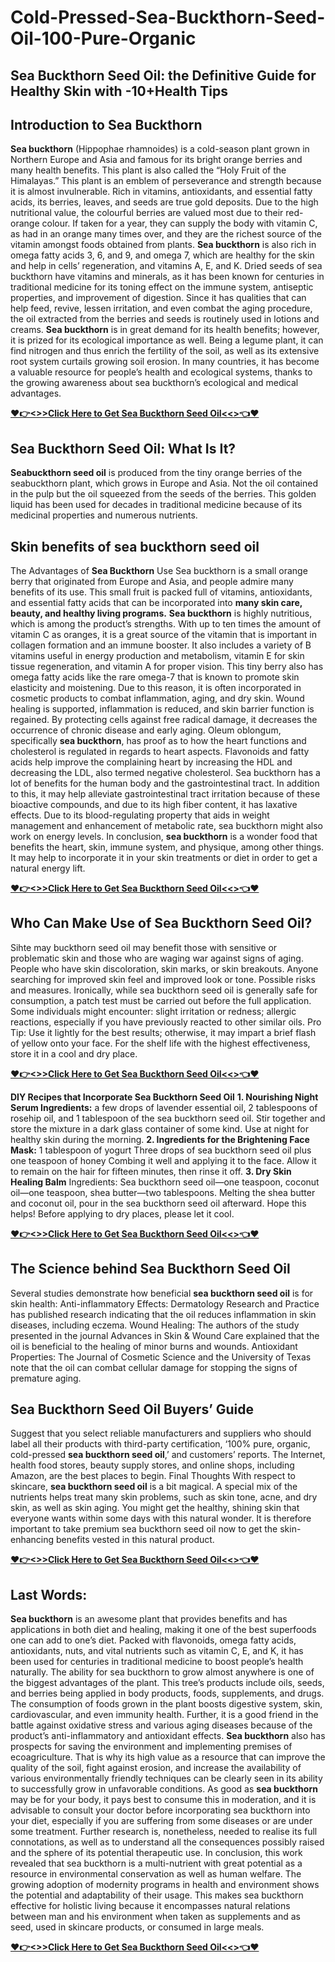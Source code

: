 # Cold-Pressed-Sea-Buckthorn-Seed-Oil-100-Pure-Organic
## Sea Buckthorn Seed Oil: the Definitive Guide for Healthy Skin with -10+Health Tips
## Introduction to Sea Buckthorn
**Sea buckthorn** (Hippophae rhamnoides) is a cold-season plant grown in Northern Europe and Asia and famous for its bright orange berries and many health benefits. This plant is also called the “Holy Fruit of the Himalayas.” This plant is an emblem of perseverance and strength because it is almost invulnerable. Rich in vitamins, antioxidants, and essential fatty acids, its berries, leaves, and seeds are true gold deposits.
Due to the high nutritional value, the colourful berries are valued most due to their red-orange colour. If taken for a year, they can supply the body with vitamin C, as had in an orange many times over, and they are the richest source of the vitamin amongst foods obtained from plants. **Sea buckthorn** is also rich in omega fatty acids 3, 6, and 9, and omega 7, which are healthy for the skin and help in cells’ regeneration, and vitamins A, E, and K.
Dried seeds of sea buckthorn have vitamins and minerals, as it has been known for centuries in traditional medicine for its toning effect on the immune system, antiseptic properties, and improvement of digestion. Since it has qualities that can help feed, revive, lessen irritation, and even combat the aging procedure, the oil extracted from the berries and seeds is routinely used in lotions and creams.
**Sea buckthorn** is in great demand for its health benefits; however, it is prized for its ecological importance as well. Being a legume plant, it can find nitrogen and thus enrich the fertility of the soil, as well as its extensive root system curtails growing soil erosion.
In many countries, it has become a valuable resource for people’s health and ecological systems, thanks to the growing awareness about sea buckthorn’s ecological and medical advantages.

**[❤️👉<>>Click Here to Get Sea Buckthorn Seed Oil<<>👈❤️](https://gdnreview.com/sea-buckthorn/)**

## Sea Buckthorn Seed Oil: What Is It?
**Seabuckthorn seed oil** is produced from the tiny orange berries of the seabuckthorn plant, which grows in Europe and Asia. Not the oil contained in the pulp but the oil squeezed from the seeds of the berries. This golden liquid has been used for decades in traditional medicine because of its medicinal properties and numerous nutrients.

## Skin benefits of sea buckthorn seed oil
The Advantages of **Sea Buckthorn** Use Sea buckthorn is a small orange berry that originated from Europe and Asia, and people admire many benefits of its use. This small fruit is packed full of vitamins, antioxidants, and essential fatty acids that can be incorporated into **many skin care, beauty, and healthy living programs.**
**Sea buckthorn** is highly nutritious, which is among the product’s strengths. With up to ten times the amount of vitamin C as oranges, it is a great source of the vitamin that is important in collagen formation and an immune booster.
It also includes a variety of B vitamins useful in energy production and metabolism, vitamin E for skin tissue regeneration, and vitamin A for proper vision. This tiny berry also has omega fatty acids like the rare omega-7 that is known to promote skin elasticity and moistening.
Due to this reason, it is often incorporated in cosmetic products to combat inflammation, aging, and dry skin. Wound healing is supported, inflammation is reduced, and skin barrier function is regained. By protecting cells against free radical damage, it decreases the occurrence of chronic disease and early aging. Oleum oblongum, specifically **sea buckthorn**, has proof as to how the heart functions and cholesterol is regulated in regards to heart aspects.
Flavonoids and fatty acids help improve the complaining heart by increasing the HDL and decreasing the LDL, also termed negative cholesterol. Sea buckthorn has a lot of benefits for the human body and the gastrointestinal tract. In addition to this, it may help alleviate gastrointestinal tract irritation because of these bioactive compounds, and due to its high fiber content, it has laxative effects.
Due to its blood-regulating property that aids in weight management and enhancement of metabolic rate, sea buckthorn might also work on energy levels. In conclusion, **sea buckthorn** is a wonder food that benefits the heart, skin, immune system, and physique, among other things. It may help to incorporate it in your skin treatments or diet in order to get a natural energy lift.

**[❤️👉<>>Click Here to Get Sea Buckthorn Seed Oil<<>👈❤️](https://gdnreview.com/sea-buckthorn/)**

## Who Can Make Use of Sea Buckthorn Seed Oil?
Sihte may buckthorn seed oil may benefit those with sensitive or problematic skin and those who are waging war against signs of aging.
People who have skin discoloration, skin marks, or skin breakouts.
Anyone searching for improved skin feel and improved look or tone.
Possible risks and measures.
Ironically, while sea buckthorn seed oil is generally safe for consumption, a patch test must be carried out before the full application. Some individuals might encounter:
slight irritation or redness; allergic reactions, especially if you have previously reacted to other similar oils.
Pro Tip: Use it lightly for the best results; otherwise, it may impart a brief flash of yellow onto your face.
For the shelf life with the highest effectiveness, store it in a cool and dry place.

**[❤️👉<>>Click Here to Get Sea Buckthorn Seed Oil<<>👈❤️](https://gdnreview.com/sea-buckthorn/)**

**DIY Recipes that Incorporate Sea Buckthorn Seed Oil**
**1. Nourishing Night Serum Ingredients:** a few drops of lavender essential oil, 2 tablespoons of rosehip oil, and 1 tablespoon of the sea buckthorn seed oil.
Stir together and store the mixture in a dark glass container of some kind. Use at night for healthy skin during the morning.
**2. Ingredients for the Brightening Face Mask:** 1 tablespoon of yogurt
Three drops of sea buckthorn seed oil plus one teaspoon of honey
Combing it well and applying it to the face. Allow it to remain on the hair for fifteen minutes, then rinse it off.
**3. Dry Skin Healing Balm** 
Ingredients: Sea buckthorn seed oil—one teaspoon, coconut oil—one teaspoon, shea butter—two tablespoons.
Melting the shea butter and coconut oil, pour in the sea buckthorn seed oil afterward. Hope this helps! Before applying to dry places, please let it cool.

**[❤️👉<>>Click Here to Get Sea Buckthorn Seed Oil<<>👈❤️](https://gdnreview.com/sea-buckthorn/)**

## The Science behind Sea Buckthorn Seed Oil
Several studies demonstrate how beneficial **sea buckthorn seed oil** is for skin health:
Anti-inflammatory Effects: Dermatology Research and Practice has published research indicating that the oil reduces inflammation in skin diseases, including eczema.
Wound Healing: The authors of the study presented in the journal Advances in Skin & Wound Care explained that the oil is beneficial to the healing of minor burns and wounds.
Antioxidant Properties: The Journal of Cosmetic Science and the University of Texas note that the oil can combat cellular damage for stopping the signs of premature aging.

## Sea Buckthorn Seed Oil Buyers’ Guide
Suggest that you select reliable manufacturers and suppliers who should label all their products with third-party certification, ‘100% pure, organic, cold-pressed **sea buckthorn seed oil**,’ and customers’ reports.
The Internet, health food stores, beauty supply stores, and online shops, including Amazon, are the best places to begin.
Final Thoughts
With respect to skincare, **sea buckthorn seed oil** is a bit magical. A special mix of the nutrients helps treat many skin problems, such as skin tone, acne, and dry skin, as well as skin aging. You might get the healthy, shining skin that everyone wants within some days with this natural wonder.
It is therefore important to take premium sea buckthorn seed oil now to get the skin-enhancing benefits vested in this natural product.

**[❤️👉<>>Click Here to Get Sea Buckthorn Seed Oil<<>👈❤️](https://gdnreview.com/sea-buckthorn/)**

## Last Words:
**Sea buckthorn** is an awesome plant that provides benefits and has applications in both diet and healing, making it one of the best superfoods one can add to one’s diet. Packed with flavonoids, omega fatty acids, antioxidants, nuts, and vital nutrients such as vitamin C, E, and K, it has been used for centuries in traditional medicine to boost people’s health naturally.
The ability for sea buckthorn to grow almost anywhere is one of the biggest advantages of the plant. This tree’s products include oils, seeds, and berries being applied in body products, foods, supplements, and drugs. The consumption of foods grown in the plant boosts digestive system, skin, cardiovascular, and even immunity health. Further, it is a good friend in the battle against oxidative stress and various aging diseases because of the product’s anti-inflammatory and antioxidant effects.
**Sea buckthorn** also has prospects for saving the environment and implementing premises of ecoagriculture. That is why its high value as a resource that can improve the quality of the soil, fight against erosion, and increase the availability of various environmentally friendly techniques can be clearly seen in its ability to successfully grow in unfavorable conditions.
As good as **sea buckthorn** may be for your body, it pays best to consume this in moderation, and it is advisable to consult your doctor before incorporating sea buckthorn into your diet, especially if you are suffering from some diseases or are under some treatment. Further research is, nonetheless, needed to realise its full connotations, as well as to understand all the consequences possibly raised and the sphere of its potential therapeutic use.
In conclusion, this work revealed that sea buckthorn is a multi-nutrient with great potential as a resource in environmental conservation as well as human welfare. The growing adoption of modernity programs in health and environment shows the potential and adaptability of their usage.
This makes sea buckthorn effective for holistic living because it encompasses natural relations between man and his environment when taken as supplements and as seed, used in skincare products, or consumed in large meals. 

**[❤️👉<>>Click Here to Get Sea Buckthorn Seed Oil<<>👈❤️](https://gdnreview.com/sea-buckthorn/)**


